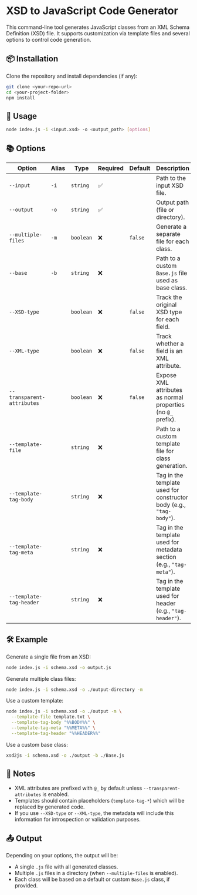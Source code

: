 # XSD to JavaScript Code Generator

This command-line tool generates JavaScript classes from an XML Schema Definition (XSD) file. It supports customization via template files and several options to control code generation.

## 📦 Installation

Clone the repository and install dependencies (if any):

```bash
git clone <your-repo-url>
cd <your-project-folder>
npm install
```

## 🚀 Usage

```bash
node index.js -i <input.xsd> -o <output_path> [options]
```

## 📚 Options

| Option                     | Alias | Type      | Required | Default | Description                                                         |
| -------------------------- | ----- | --------- | -------- | ------- | ------------------------------------------------------------------- |
| `--input`                  | `-i`  | `string`  | ✅       |         | Path to the input XSD file.                                         |
| `--output`                 | `-o`  | `string`  | ✅       |         | Output path (file or directory).                                    |
| `--multiple-files`         | `-m`  | `boolean` | ❌       | `false` | Generate a separate file for each class.                            |
| `--base`                   | `-b`  | `string`  | ❌       |         | Path to a custom `Base.js` file used as base class.                 |
| `--XSD-type`               |       | `boolean` | ❌       | `false` | Track the original XSD type for each field.                         |
| `--XML-type`               |       | `boolean` | ❌       | `false` | Track whether a field is an XML attribute.                          |
| `--transparent-attributes` |       | `boolean` | ❌       | `false` | Expose XML attributes as normal properties (no `@_` prefix).        |
| `--template-file`          |       | `string`  | ❌       |         | Path to a custom template file for class generation.                |
| `--template-tag-body`      |       | `string`  | ❌       |         | Tag in the template used for constructor body (e.g., `"tag-body"`). |
| `--template-tag-meta`      |       | `string`  | ❌       |         | Tag in the template used for metadata section (e.g., `"tag-meta"`). |
| `--template-tag-header`    |       | `string`  | ❌       |         | Tag in the template used for header (e.g., `"tag-header"`).         |

## 🛠 Example

Generate a single file from an XSD:

```bash
node index.js -i schema.xsd -o output.js
```

Generate multiple class files:

```bash
node index.js -i schema.xsd -o ./output-directory -m
```

Use a custom template:

```bash
node index.js -i schema.xsd -o ./output -m \
  --template-file template.txt \
  --template-tag-body "%%BODY%%" \
  --template-tag-meta "%%META%%" \
  --template-tag-header "%%HEADER%%"
```

Use a custom base class:

```bash
xsd2js -i schema.xsd -o ./output -b ./Base.js
```

## 📎 Notes

- XML attributes are prefixed with `@_` by default unless `--transparent-attributes` is enabled.
- Templates should contain placeholders (`template-tag-*`) which will be replaced by generated code.
- If you use `--XSD-type` or `--XML-type`, the metadata will include this information for introspection or validation purposes.

## 📤 Output

Depending on your options, the output will be:

- A single `.js` file with all generated classes.
- Multiple `.js` files in a directory (when `--multiple-files` is enabled).
- Each class will be based on a default or custom `Base.js` class, if provided.

